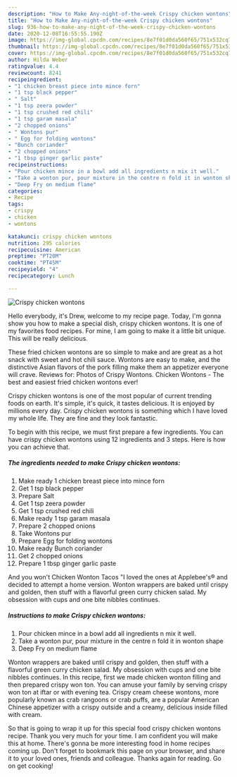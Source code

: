 ```yaml
---
description: "How to Make Any-night-of-the-week Crispy chicken wontons"
title: "How to Make Any-night-of-the-week Crispy chicken wontons"
slug: 936-how-to-make-any-night-of-the-week-crispy-chicken-wontons
date: 2020-12-08T16:55:55.190Z
image: https://img-global.cpcdn.com/recipes/8e7f01d0da560f65/751x532cq70/crispy-chicken-wontons-recipe-main-photo.jpg
thumbnail: https://img-global.cpcdn.com/recipes/8e7f01d0da560f65/751x532cq70/crispy-chicken-wontons-recipe-main-photo.jpg
cover: https://img-global.cpcdn.com/recipes/8e7f01d0da560f65/751x532cq70/crispy-chicken-wontons-recipe-main-photo.jpg
author: Hilda Weber
ratingvalue: 4.4
reviewcount: 8241
recipeingredient:
- "1 chicken breast piece into mince forn"
- "1 tsp black pepper"
- " Salt"
- "1 tsp zeera powder"
- "1 tsp crushed red chili"
- "1 tsp garam masala"
- "2 chopped onions"
- " Wontons pur"
- " Egg for folding wontons"
- "Bunch coriander"
- "2 chopped onions"
- "1 tbsp ginger garlic paste"
recipeinstructions:
- "Pour chicken mince in a bowl add all ingredients n mix it well."
- "Take a wonton pur, pour mixture in the centre n fold it in wonton shape"
- "Deep Fry on medium flame"
categories:
- Recipe
tags:
- crispy
- chicken
- wontons

katakunci: crispy chicken wontons 
nutrition: 295 calories
recipecuisine: American
preptime: "PT20M"
cooktime: "PT45M"
recipeyield: "4"
recipecategory: Lunch

---
```



![Crispy chicken wontons](https://img-global.cpcdn.com/recipes/8e7f01d0da560f65/751x532cq70/crispy-chicken-wontons-recipe-main-photo.jpg)

Hello everybody, it's Drew, welcome to my recipe page. Today, I'm gonna show you how to make a special dish, crispy chicken wontons. It is one of my favorites food recipes. For mine, I am going to make it a little bit unique. This will be really delicious.

These fried chicken wontons are so simple to make and are great as a hot snack with sweet and hot chili sauce. Wontons are easy to make, and the distinctive Asian flavors of the pork filling make them an appetizer everyone will crave. Reviews for: Photos of Crispy Wontons. Chicken Wontons - The best and easiest fried chicken wontons ever!

Crispy chicken wontons is one of the most popular of current trending foods on earth. It's simple, it's quick, it tastes delicious. It is enjoyed by millions every day. Crispy chicken wontons is something which I have loved my whole life. They are fine and they look fantastic.


To begin with this recipe, we must first prepare a few ingredients. You can have crispy chicken wontons using 12 ingredients and 3 steps. Here is how you can achieve that.

<!--inarticleads1-->

##### The ingredients needed to make Crispy chicken wontons:

1. Make ready 1 chicken breast piece into mince forn
1. Get 1 tsp black pepper
1. Prepare  Salt
1. Get 1 tsp zeera powder
1. Get 1 tsp crushed red chili
1. Make ready 1 tsp garam masala
1. Prepare 2 chopped onions
1. Take  Wontons pur
1. Prepare  Egg for folding wontons
1. Make ready Bunch coriander
1. Get 2 chopped onions
1. Prepare 1 tbsp ginger garlic paste


And you won&#39;t Chicken Wonton Tacos &#34;I loved the ones at Applebee&#39;s® and decided to attempt a home version. Wonton wrappers are baked until crispy and golden, then stuff with a flavorful green curry chicken salad. My obsession with cups and one bite nibbles continues. 

<!--inarticleads2-->

##### Instructions to make Crispy chicken wontons:

1. Pour chicken mince in a bowl add all ingredients n mix it well.
1. Take a wonton pur, pour mixture in the centre n fold it in wonton shape
1. Deep Fry on medium flame


Wonton wrappers are baked until crispy and golden, then stuff with a flavorful green curry chicken salad. My obsession with cups and one bite nibbles continues. In this recipe, first we made chicken wonton filling and then prepared crispy won ton. You can amuse your family by serving crispy won ton at iftar or with evening tea. Crispy cream cheese wontons, more popularly known as crab rangoons or crab puffs, are a popular American Chinese appetizer with a crispy outside and a creamy, delicious inside filled with cream. 

So that is going to wrap it up for this special food crispy chicken wontons recipe. Thank you very much for your time. I am confident you will make this at home. There's gonna be more interesting food in home recipes coming up. Don't forget to bookmark this page on your browser, and share it to your loved ones, friends and colleague. Thanks again for reading. Go on get cooking!
